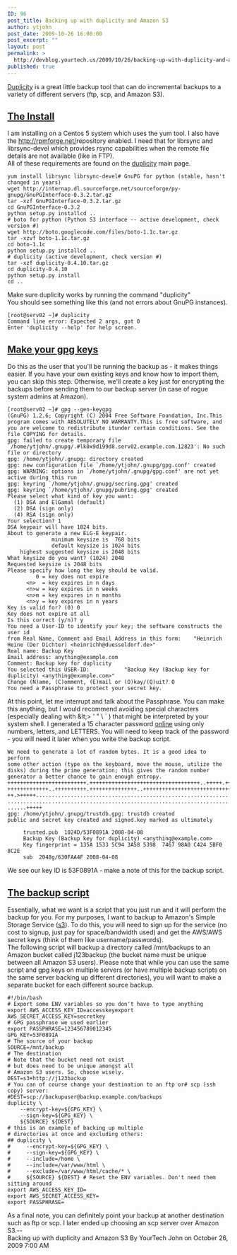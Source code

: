 ```yaml
---
ID: 96
post_title: Backing up with duplicity and Amazon S3
author: ytjohn
post_date: 2009-10-26 16:00:00
post_excerpt: ""
layout: post
permalink: >
  http://devblog.yourtech.us/2009/10/26/backing-up-with-duplicity-and-amazon-s3/
published: true
---
```

<a href="http://duplicity.nongnu.org/" title="http://duplicity.nongnu.org/">Duplicity</a> is a great little backup tool that can do incremental
backups to a variety of different servers (ftp, scp, and Amazon S3).

<h2><a href="http://www.yourtech.us/2009/10/editor-content.html?cs=utf-8">The Install</a></h2>

I am installing on a Centos 5 system which uses the yum tool. I also
have the <a href="http://rpmforge.net/">http://rpmforge.net/</a>repository enabled. I need that for
librsync and librsync-devel which provides rsync capabilities when the
remote file details are not available (like in FTP). <br />
All of these requirements are found on the <a href="http://duplicity.nongnu.org/" title="http://duplicity.nongnu.org/">duplicity</a> main
page.   </br>

<pre><code>yum install librsync librsync-devel# GnuPG for python (stable, hasn't changed in years)
wget http://internap.dl.sourceforge.net/sourceforge/py-gnupg/GnuPGInterface-0.3.2.tar.gz
tar -xzf GnuPGInterface-0.3.2.tar.gz
cd GnuPGInterface-0.3.2
python setup.py installcd ..
# boto for python (Python S3 interface -- active development, check version #)
wget http://boto.googlecode.com/files/boto-1.1c.tar.gz
tar -xzvf boto-1.1c.tar.gz
cd boto-1.1c
python setup.py installcd ..
# duplicity (active development, check version #)
tar -xzf duplicity-0.4.10.tar.gz 
cd duplicity-0.4.10
python setup.py install
cd ..
</code></pre>

Make sure duplicity works by running the command "duplicity" <br />
You should see something like this (and not errors about GnuPG
instances).   </br>

<pre><code>[root@serv02 ~]# duplicity 
Command line error: Expected 2 args, got 0
Enter 'duplicity --help' for help screen.
</code></pre>

<h2><a href="http://www.yourtech.us/2009/10/editor-content.html?cs=utf-8">Make your gpg keys</a></h2>

Do this as the user that you'll be running the backup as - it makes
things easier. If you have your own existing keys and know how to import
them, you can skip this step. Otherwise, we'll create a key just for
encrypting the backups before sending them to our backup server (in case
of rogue system admins at Amazon).

<pre><code>[root@serv02 ~]# gpg --gen-keygpg 
(GnuPG) 1.2.6; Copyright (C) 2004 Free Software Foundation, Inc.This program comes with ABSOLUTELY NO WARRANTY.This is free software, and you are welcome to redistribute itunder certain conditions. See the file COPYING for details.
gpg: failed to create temporary file `/home/ytjohn/.gnupg/.#lk0x9d199d8.serv02.example.com.12823': No such file or directory
gpg: /home/ytjohn/.gnupg: directory created
gpg: new configuration file `/home/ytjohn/.gnupg/gpg.conf' created
gpg: WARNING: options in `/home/ytjohn/.gnupg/gpg.conf' are not yet active during this run
gpg: keyring `/home/ytjohn/.gnupg/secring.gpg' created
gpg: keyring `/home/ytjohn/.gnupg/pubring.gpg' created
Please select what kind of key you want: 
  (1) DSA and ElGamal (default) 
  (2) DSA (sign only) 
  (4) RSA (sign only)
Your selection? 1
DSA keypair will have 1024 bits.
About to generate a new ELG-E keypair.
              minimum keysize is  768 bits
              default keysize is 1024 bits
    highest suggested keysize is 2048 bits
What keysize do you want? (1024) 2048
Requested keysize is 2048 bits
Please specify how long the key should be valid.
         0 = key does not expire
      &lt;n&gt;  = key expires in n days
      &lt;n&gt;w = key expires in n weeks
      &lt;n&gt;m = key expires in n months
      &lt;n&gt;y = key expires in n years
Key is valid for? (0) 0
Key does not expire at all
Is this correct (y/n)? y                        
You need a User-ID to identify your key; the software constructs the user id
from Real Name, Comment and Email Address in this form:    "Heinrich Heine (Der Dichter) &lt;heinrichh@duesseldorf.de&gt;"
Real name: Backup Key
Email address: anything@example.com
Comment: Backup key for duplicity  
You selected this USER-ID:           "Backup Key (Backup key for duplicity) &lt;anything@example.com&gt;"
Change (N)ame, (C)omment, (E)mail or (O)kay/(Q)uit? O
You need a Passphrase to protect your secret key.
</code></pre>

At this point, let me interrupt and talk about the Passphrase. You can
make this anything, but I would recommend avoiding special characters
(especially dealing with \&lt;&gt; ' " \ ` ) that might be interpreted by
your system shell. I generated a 15 character password <a href="http://www.freepasswordgenerator.com/" title="http://www.freepasswordgenerator.com/">online</a> using
only numbers, letters, and LETTERS. You will need to keep track of the
password - you will need it later when you write the backup script.

<pre><code>We need to generate a lot of random bytes. It is a good idea to perform
some other action (type on the keyboard, move the mouse, utilize the
disks) during the prime generation; this gives the random number
generator a better chance to gain enough entropy.
+++++++++++++++++++++++++.+++++++++++++++++++++++++++++++++++..+++++.++
+++++++++++++..++++++++++.+++++++++++++++..++++++++++++++++++++++++++++
++.&gt;+++++..............................................................
.......................................................................
......+++++
gpg: /home/ytjohn/.gnupg/trustdb.gpg: trustdb created
public and secret key created and signed.key marked as ultimately

     trusted.pub  1024D/53F0891A 2008-04-08 
     Backup Key (Backup key for duplicity) &lt;anything@example.com&gt;
     Key fingerprint = 135A 1533 5C94 3A58 5398  7467 98A0 C424 5BF0 8C2E
     sub  2048g/630FAA4F 2008-04-08
</code></pre>

We see our key ID is 53F0891A - make a note of this for the backup
script.

<h2><a href="http://www.yourtech.us/2009/10/editor-content.html?cs=utf-8">The backup script</a></h2>

Essentially, what we want is a script that you just run and it will
perform the backup for you. For my purposes, I want to backup to
Amazon's Simple Storage Service (<a href="http://s3.amazonaws.com/" title="http://s3.amazonaws.com/">s3</a>). To do this, you will need to
sign up for the service (no cost to signup, just pay for space/bandwidth
used) and get the AWS/AWS secret keys (think of them like
username/passwords). <br />
The following script will backup a directory called /mnt/backups to an
Amazon bucket called j123backup (the bucket name must be unique between
all Amazon S3 users). Please note that while you can use the same script
and gpg keys on multiple servers (or have multiple backup scripts on the
same server backing up different directories), you will want to make a
separate bucket for each different source backup.   </br>

<pre><code>#!/bin/bash
# Export some ENV variables so you don't have to type anything
export AWS_ACCESS_KEY_ID=accesskeyexport AWS_SECRET_ACCESS_KEY=secretkey
# GPG passphrase we used earlier
export PASSPHRASE=123456789012345
GPG_KEY=53F0891A
# The source of your backup
SOURCE=/mnt/backup
# The destination
# Note that the bucket need not exist
# but does need to be unique amongst all
# Amazon S3 users. So, choose wisely. 
DEST=s3+http://j123backup
# You can of course change your destination to an ftp or# scp (ssh copy) server:
#DEST=scp://backupuser@backup.example.com/backups
duplicity \
    --encrypt-key=${GPG_KEY} \
    --sign-key=${GPG_KEY} \
    ${SOURCE} ${DEST} 
# this is an example of backing up multiple 
# directories at once and excluding others:
## duplicity \
#     --encrypt-key=${GPG_KEY} \
#     --sign-key=${GPG_KEY} \
#     --include=/home \
#     --include=/var/www/html \
#     --exclude=/var/www/html/cache/* \
#     ${SOURCE} ${DEST} # Reset the ENV variables. Don't need them sitting around
export AWS_ACCESS_KEY_ID=
export AWS_SECRET_ACCESS_KEY=
export PASSPHRASE=
</code></pre>

As a final note, you can definitely point your backup at another
destination such as ftp or scp. I later ended up choosing an scp server
over Amazon S3.--<br />
Backing up with duplicity and Amazon S3 By YourTech John on October 26,
2009 7:00 AM</br>